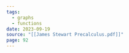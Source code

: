 ```yaml
---
tags:
  - graphs
  - functions
date: 2023-09-19
source: "[[James Stewart Precalculus.pdf]]"
page: 92
---
```

